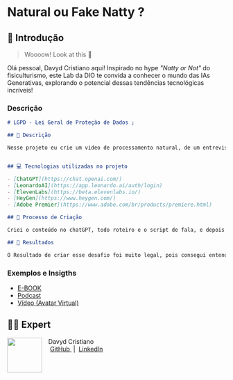 # Natural ou Fake Natty ?

## 🚀 Introdução

> Woooow! Look at this 👀

Olá pessoal, Davyd Cristiano aqui! Inspirado no hype _"Natty or Not"_ do fisiculturismo, este Lab da DIO te convida a conhecer o mundo das IAs Generativas, explorando o potencial dessas tendências tecnológicas incríveis!

### Descrição

```markdown
# LGPD - Lei Geral de Proteção de Dados ;

## 📒 Descrição

Nesse projeto eu crie um video de processamento natural, de um entrevistador chamado "Davyd" e uma entrevistada especializada em cyber segurança, chamada "Ana", falando sobre o tema LGPD - Lei Geral de Proteção de Dados.


## 💻 Tecnologias utilizadas no projeto

- [ChatGPT](https://chat.openai.com/)
- [LeonardoAI](https://app.leonardo.ai/auth/login) 
- [ElevenLabs](https://beta.elevenlabs.io/)
- [HeyGen](https://www.heygen.com/)
- [Adobe Premier](https://www.adobe.com/br/products/premiere.html)

## 🧐 Processo de Criação

Criei o conteúdo no chatGPT, todo roteiro e o script de fala, e depois joguei no ElevenLabs para criar as vozes tanto do entrevistador e da entrevistada e em seguida joguei na inteligência artificial de processamento natural HeyGen, para criar os atores e inserir as vozes e fazer toda parte de processamento... e por último baixei os videos e editei no adobe premier.

## 🚀 Resultados

O Resultado de criar esse desafio foi muito legal, pois consegui entender mais sobre o poder das inteligências artificial e de como elas podem nos auxiliar


```

### Exemplos e Insigths

- [E-BOOK](/LGPD-Explicada/E-BOOK.md)
- [Podcast](/LGPD-Explicada/PODCAST.md)
- [Vídeo (Avatar Virtual)](/LGPD-Explicada/VIDEO.md)

## 👨‍💻 Expert

<p>
    <img 
      align=left 
      margin=10 
      width=80 
      src="https://avatars.githubusercontent.com/u/53920878?v=4"
    />
    <p>&nbsp&nbsp&nbspDavyd Cristiano<br>
    &nbsp&nbsp&nbsp
    <a 
        href="https://github.com/davydcristiano">
        GitHub
    </a>
    &nbsp;|&nbsp;
    <a 
        href="https://www.linkedin.com/in/davyd-c-b41b5b99/">
        LinkedIn
    </a>
</p>
<br/><br/>
<p>